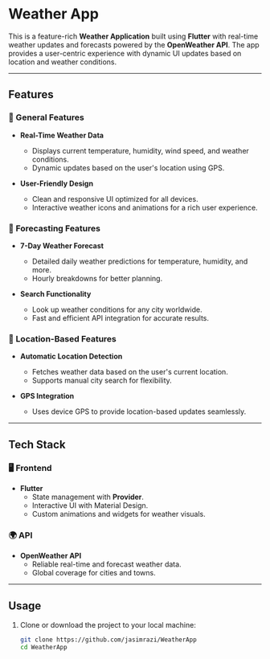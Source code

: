 # Weather App

This is a feature-rich **Weather Application** built using **Flutter** with real-time weather updates and forecasts powered by the **OpenWeather API**. The app provides a user-centric experience with dynamic UI updates based on location and weather conditions.

---

## Features

### 🌟 General Features
- **Real-Time Weather Data**
  - Displays current temperature, humidity, wind speed, and weather conditions.
  - Dynamic updates based on the user's location using GPS.

- **User-Friendly Design**
  - Clean and responsive UI optimized for all devices.
  - Interactive weather icons and animations for a rich user experience.

### 📅 Forecasting Features
- **7-Day Weather Forecast**
  - Detailed daily weather predictions for temperature, humidity, and more.
  - Hourly breakdowns for better planning.

- **Search Functionality**
  - Look up weather conditions for any city worldwide.
  - Fast and efficient API integration for accurate results.

### 📍 Location-Based Features
- **Automatic Location Detection**
  - Fetches weather data based on the user's current location.
  - Supports manual city search for flexibility.

- **GPS Integration**
  - Uses device GPS to provide location-based updates seamlessly.

---

## Tech Stack

### 🖥️ Frontend
- **Flutter**
  - State management with **Provider**.
  - Interactive UI with Material Design.
  - Custom animations and widgets for weather visuals.

### 🌍 API
- **OpenWeather API**
  - Reliable real-time and forecast weather data.
  - Global coverage for cities and towns.

---

## Usage

1. Clone or download the project to your local machine:
   ```bash
   git clone https://github.com/jasimrazi/WeatherApp
   cd WeatherApp
